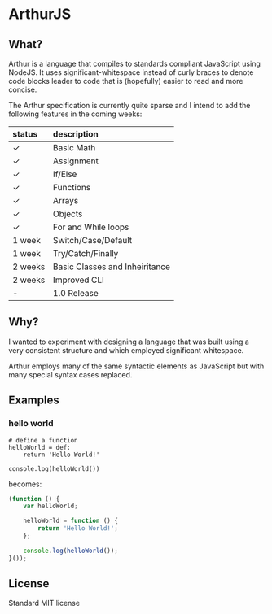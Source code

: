 ArthurJS
========

## What?

Arthur is a language that compiles to standards compliant JavaScript using NodeJS. It uses significant-whitespace instead of curly braces to denote code blocks leader to code that is (hopefully) easier to read and more concise.

The Arthur specification is currently quite sparse and I intend to add the following features in the coming weeks:

| status        | description                    |
|:--------------|:-------------------------------|
| ✓             | Basic Math                     |
| ✓             | Assignment                     |
| ✓             | If/Else                        |
| ✓             | Functions                      |
| ✓             | Arrays                         |
| ✓             | Objects                        |
| ✓             | For and While loops            |
| 1 week        | Switch/Case/Default            |
| 1 week        | Try/Catch/Finally              |
| 2 weeks       | Basic Classes and Inheiritance |
| 2 weeks       | Improved CLI                   |
| -             | 1.0 Release                    |

## Why?

I wanted to experiment with designing a language that was built using a very consistent structure and which employed significant whitespace.

Arthur employs many of the same syntactic elements as JavaScript but with many special syntax cases replaced.

## Examples

### hello world

```
# define a function
helloWorld = def:
	return 'Hello World!'

console.log(helloWorld())
```

becomes:

```javascript
(function () {
	var helloWorld;

	helloWorld = function () {
		return 'Hello World!';
	};

	console.log(helloWorld());
}());
```

## License

Standard MIT license
